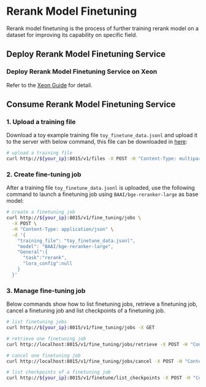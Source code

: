# Rerank Model Finetuning

Rerank model finetuning is the process of further training rerank model on a dataset for improving its capability on specific field.

## Deploy Rerank Model Finetuning Service

### Deploy Rerank Model Finetuning Service on Xeon

Refer to the [Xeon Guide](./docker_compose/intel/cpu/xeon/README.md) for detail.

## Consume Rerank Model Finetuning Service

### 1. Upload a training file

Download a toy example training file `toy_finetune_data.jsonl` and upload it to the server with below command, this file can be downloaded in [here](https://github.com/FlagOpen/FlagEmbedding/blob/master/examples/finetune/toy_finetune_data.jsonl):

```bash
# upload a training file
curl http://${your_ip}:8015/v1/files -X POST -H "Content-Type: multipart/form-data" -F "file=@./toy_finetune_data.jsonl" -F purpose="fine-tune"
```

### 2. Create fine-tuning job

After a training file `toy_finetune_data.jsonl` is uploaded, use the following command to launch a finetuning job using `BAAI/bge-reranker-large` as base model:

```bash
# create a finetuning job
curl http://${your_ip}:8015/v1/fine_tuning/jobs \
  -X POST \
  -H "Content-Type: application/json" \
  -d '{
    "training_file": "toy_finetune_data.jsonl",
    "model": "BAAI/bge-reranker-large",
    "General":{
      "task":"rerank",
      "lora_config":null
    }
  }'
```

### 3. Manage fine-tuning job

Below commands show how to list finetuning jobs, retrieve a finetuning job, cancel a finetuning job and list checkpoints of a finetuning job.

```bash
# list finetuning jobs
curl http://${your_ip}:8015/v1/fine_tuning/jobs -X GET

# retrieve one finetuning job
curl http://localhost:8015/v1/fine_tuning/jobs/retrieve -X POST -H "Content-Type: application/json" -d '{"fine_tuning_job_id": ${fine_tuning_job_id}}'

# cancel one finetuning job
curl http://localhost:8015/v1/fine_tuning/jobs/cancel -X POST -H "Content-Type: application/json" -d '{"fine_tuning_job_id": ${fine_tuning_job_id}}'

# list checkpoints of a finetuning job
curl http://${your_ip}:8015/v1/finetune/list_checkpoints -X POST -H "Content-Type: application/json" -d '{"fine_tuning_job_id": ${fine_tuning_job_id}}'
```
